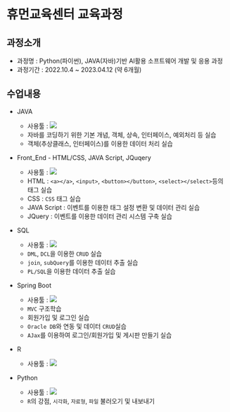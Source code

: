 # 휴먼교육센터 교육과정
## 과정소개
- 과정명 : Python(파이썬), JAVA(자바)기반 AI활용 소프트웨어 개발 및 응용 과정
- 과정기간 : 2022.10.4 ~ 2023.04.12 (약 6개월)

## 수업내용
- JAVA
    - 사용툴 : <img src="https://img.shields.io/badge/EclipseSE-2C2255?style=for-the-badge&logo=Eclipse%20IDE&logoColor=white">
    - 자바를 코딩하기 위한 기본 개념, 객체, 상속, 인터페이스, 예외처리 등 실습
    - 객체(추상클래스, 인터페이스)를 이용한 데이터 처리 실습


- Front_End - HTML/CSS, JAVA Script, JQuqery
    - 사용툴 : <img src="https://img.shields.io/badge/Visual%20Studio%20Code-007ACC?style=flat-square&logo=Visual%20Studio%20Code&logoColor=white"/>
    - HTML : ```<a></a>```, ```<input>```, ```<button></button>```, ```<select></select>```등의 태그 실습
    - CSS : ```CSS``` 태그 실습
    - JAVA Script : 이벤트를 이용한 태그 설정 변환 및 데이터 관리 실습
    - JQuery : 이벤트를 이용한 데이터 관리 시스템 구축 실습


- SQL
    - 사용툴 : <img src="https://img.shields.io/badge/Oracle-F80000?style=for-the-badge&logo=Oracle&logoColor=white">
    - ```DML```, ```DCL```을 이용한 ```CRUD``` 실습
    - ```join```, ```subQuery```를 이용한 데이터 추출 실습
    - ```PL/SQL```을 이용한 데이터 추출 실습


- Spring Boot
    - 사용툴 : <img src="https://img.shields.io/badge/EclipseEE-2C2255?style=for-the-badge&logo=Eclipse%20IDE&logoColor=white">
    - ```MVC``` 구조학습
    - 회원가입 및 로그인 실습
    - ```Oracle DB```와 연동 및 데이터 ```CRUD```실습
    - ```AJax```를 이용하여 로그인/회원가입 및 게시판 만들기 실습

- R
    - 사용툴 : <img src="https://img.shields.io/badge/RStudio-75AADB?style=for-the-badge&logo=RStudio&logoColor=white">

- Python
    - 사용툴 : <img src="https://img.shields.io/badge/Python-3776AB?style=for-the-badge&logo=Python&logoColor=white">
    - ```R```의 강점, ```시각화```, ```자료형```, ```파일``` 불러오기 및 내보내기